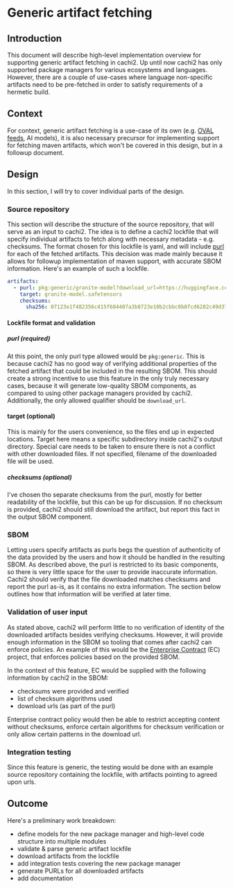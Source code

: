 # Generic artifact fetching

## Introduction

This document will describe high-level implementation overview for supporting generic artifact fetching in cachi2.
Up until now cachi2 has only supported package managers for various ecosystems and languages.
However, there are a couple of use-cases where language non-specific artifacts need to be pre-fetched in order to satisfy
requirements of a hermetic build.

## Context

For context, generic artifact fetching is a use-case of its own (e.g. [OVAL feeds](https://github.com/CISecurity/OVALRepo),
AI models), it is also necessary precursor for implementing support for fetching maven artifacts, which won't be covered
in this design, but in a followup document.

## Design

In this section, I will try to cover individual parts of the design.

### Source repository

This section will describe the structure of the source repository, that will serve as an input to cachi2. The idea is to
define a cachi2 lockfile that will specify individual artifacts to fetch along with necessary metadata - e.g. checksums.
The format chosen for this lockfile is yaml, and will include [purl](https://github.com/package-url/purl-spec) for each
of the fetched artifacts. This decision was made mainly because it allows for followup implementation of maven support,
with accurate SBOM information. Here's an example of such a lockfile.

```yaml
artifacts:
  - purl: pkg:generic/granite-model?download_url=https://huggingface.co/instructlab/granite-7b-lab/resolve/main/model-00001-of-00003.safetensors?download=true
    target: granite-model.safetensors
    checksums:
      sha256: 07123e1f482356c415f684407a3b8723e10b2cbbc0b8fcd6282c49d37c9c1abc
```

#### Lockfile format and validation

##### purl (required)

At this point, the only purl type allowed would be `pkg:generic`. This is because cachi2 has no good way of verifying
additional properties of the fetched artifact that could be included in the resulting SBOM. This should create a strong
incentive to use this feature in the only truly necessary cases, because it will generate low-quality SBOM components,
as compared to using other package managers provided by cachi2. Additionally, the only allowed qualifier should be `download_url`.

#### target (optional)

This is mainly for the users convenience, so the files end up in expected locations. Target here means a specific subdirectory
inside cachi2's output directory. Special care needs to be taken to ensure there is not a conflict with other downloaded files.
If not specified, filename of the downloaded file will be used.

##### checksums (optional)

I've chosen tho separate checksums from the purl, mostly for better readability of the lockfile, but this can be up for
discussion. If no checksum is provided, cachi2 should still download the artifact, but report this fact in the output
SBOM component.

### SBOM

Letting users specify artifacts as purls begs the question of authenticity of the data provided by the users and how it
should be handled in the resulting SBOM. As described above, the purl is restricted to its basic components, so there is
very little space for the user to provide inaccurate information. Cachi2 should verify that the file downloaded matches
checksums and report the purl as-is, as it contains no extra information. The section below outlines how that information
will be verified at later time.

### Validation of user input

As stated above, cachi2 will perform little to no verification of identity of the downloaded artifacts besides verifying
checksums. However, it will provide enough information in the SBOM so tooling that comes after cachi2 can enforce policies.
An example of this would be the [Enterprise Contract](https://enterprisecontract.dev/) (EC) project, that enforces policies
based on the provided SBOM.

In the context of this feature, EC would be supplied with the following information by cachi2 in the SBOM:

- checksums were provided and verified
- list of checksum algorithms used
- download urls (as part of the purl)

Enterprise contract policy would then be able to restrict accepting content without checksums, enforce certain algorithms
for checksum verification or only allow certain patterns in the download url.

### Integration testing

Since this feature is generic, the testing would be done with an example source repository containing the lockfile, with
artifacts pointing to agreed upon urls.

## Outcome

Here's a preliminary work breakdown:

- define models for the new package manager and high-level code structure into multiple modules
- validate & parse generic artifact lockfile
- download artifacts from the lockfile
- add integration tests covering the new package manager
- generate PURLs for all downloaded artifacts
- add documentation
